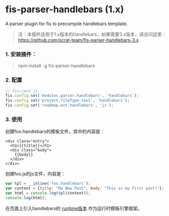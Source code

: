 # fis-parser-handlebars (1.x)

A parser plugin for fis to precompile handlebars template.

> 注：本插件适用于1.x版本的handlebars，如果需要3.x版本，请访问这里： https://github.com/scrat-team/fis-parser-handlebars-3.x

### 1. 安装插件：

> npm install -g fis-parser-handlebars

### 2. 配置

```js
// fis-conf.js
fis.config.set('modules.parser.handlebars', 'handlebars');
fis.config.set('project.fileType.text', 'handlebars');
fis.config.set('roadmap.ext.handlebars', 'js');
```

### 3. 使用
创建foo.handlebars的模板文件，其中的内容是：
```hanblebars
<div class="entry">
  <h1>{{title}}</h1>
  <div class="body">
    {{body}}
  </div>
</div>
```

创建foo.js的js文件，内容是：

```js
var tpl = __inline('foo.handlebars');
var context = {title: "My New Post", body: "This is my first post!"};
var html = console.log(tpl(context));
console.log(html);
```

在页面上引入handlebars的 [runtime版本](http://builds.handlebarsjs.com.s3.amazonaws.com/handlebars.runtime-v3.0.3.js) 作为运行时模板引擎框架。
